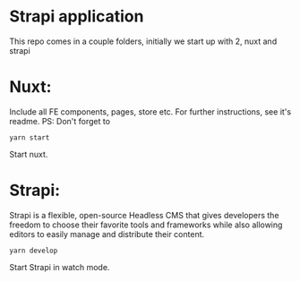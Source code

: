 # Strapi application

This repo comes in a couple folders, initially we start up with 2, nuxt and strapi


# Nuxt:

Include all FE components, pages, store etc. For further instructions, see it's readme.
PS: Don't forget to 

```
yarn start
```
  Start nuxt.

# Strapi:

Strapi is a flexible, open-source Headless CMS that gives developers the freedom to choose their favorite tools and frameworks while also allowing editors to easily manage and distribute their content. 

```
yarn develop
```
  Start Strapi in watch mode.